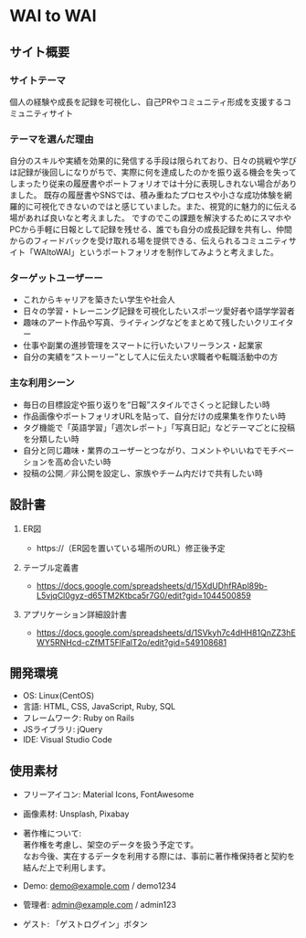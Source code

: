 # WAI to WAI

## サイト概要
### サイトテーマ
個人の経験や成長を記録を可視化し、自己PRやコミュニティ形成を支援するコミュニティサイト

### テーマを選んだ理由

自分のスキルや実績を効果的に発信する手段は限られており、日々の挑戦や学びは記録が後回しになりがちで、実際に何を達成したのかを振り返る機会を失ってしまったり従来の履歴書やポートフォリオでは十分に表現しきれない場合がありました。
既存の履歴書やSNSでは、積み重ねたプロセスや小さな成功体験を網羅的に可視化できないのではと感じていました。また、視覚的に魅力的に伝える場があれば良いなと考えました。
ですのでこの課題を解決するためにスマホやPCから手軽に日報として記録を残せる、誰でも自分の成長記録を共有し、仲間からのフィードバックを受け取れる場を提供できる、伝えられるコミュニティサイト「WAItoWAI」というポートフォリオを制作してみようと考えました。

### ターゲットユーザーー
- これからキャリアを築きたい学生や社会人
- 日々の学習・トレーニング記録を可視化したいスポーツ愛好者や語学学習者
- 趣味のアート作品や写真、ライティングなどをまとめて残したいクリエイター
- 仕事や副業の進捗管理をスマートに行いたいフリーランス・起業家
- 自分の実績を“ストーリー”として人に伝えたい求職者や転職活動中の方


### 主な利用シーン
- 毎日の目標設定や振り返りを“日報”スタイルでさくっと記録したい時
- 作品画像やポートフォリオURLを貼って、自分だけの成果集を作りたい時
- タグ機能で「英語学習」「週次レポート」「写真日記」などテーマごとに投稿を分類したい時
- 自分と同じ趣味・業界のユーザーとつながり、コメントやいいねでモチベーションを高め合いたい時
- 投稿の公開／非公開を設定し、家族やチーム内だけで共有したい時


## 設計書

1. ER図  
   - https://（ER図を置いている場所のURL）修正後予定

2. テーブル定義書  
   - https://docs.google.com/spreadsheets/d/15XdUDhfRApl89b-L5vjqCl0gyz-d65TM2Ktbca5r7G0/edit?gid=1044500859

3. アプリケーション詳細設計書  
   - https://docs.google.com/spreadsheets/d/1SVkyh7c4dHH81QnZZ3hEWY5RNHcd-cZfMT5FlFalT2o/edit?gid=549108681

## 開発環境
- OS: Linux(CentOS)  
- 言語: HTML, CSS, JavaScript, Ruby, SQL  
- フレームワーク: Ruby on Rails  
- JSライブラリ: jQuery  
- IDE: Visual Studio Code

## 使用素材
- フリーアイコン: Material Icons, FontAwesome  
- 画像素材: Unsplash, Pixabay  
- 著作権について:  
  著作権を考慮し、架空のデータを扱う予定です。  
  なお今後、実在するデータを利用する際には、事前に著作権保持者と契約を結んだ上で利用します。  


- Demo: demo@example.com / demo1234  
- 管理者: admin@example.com / admin123
- ゲスト: 「ゲストログイン」ボタン
